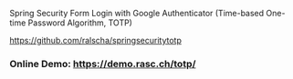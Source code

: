 Spring Security Form Login with Google Authenticator (Time-based One-time Password Algorithm, TOTP)

https://github.com/ralscha/springsecuritytotp

### Online Demo: https://demo.rasc.ch/totp/
